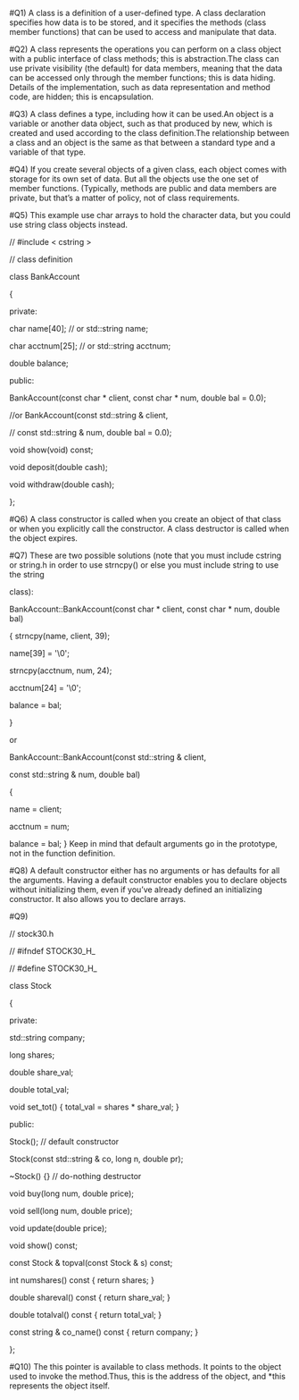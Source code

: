 #Q1)
A class is a definition of a user-defined type. A class declaration specifies how data is
to be stored, and it specifies the methods (class member functions) that can be used
to access and manipulate that data.

#Q2)
A class represents the operations you can perform on a class object with a public
interface of class methods; this is abstraction.The class can use private visibility (the
default) for data members, meaning that the data can be accessed only through the
member functions; this is data hiding. Details of the implementation, such as data
representation and method code, are hidden; this is encapsulation.

#Q3)
A class defines a type, including how it can be used.An object is a variable or
another data object, such as that produced by new, which is created and used
according to the class definition.The relationship between a class and an object is
the same as that between a standard type and a variable of that type.

#Q4)
If you create several objects of a given class, each object comes with storage for its
own set of data. But all the objects use the one set of member functions. (Typically,
methods are public and data members are private, but that’s a matter of policy, not
of class requirements.

#Q5)
This example use char arrays to hold the character data, but you could use string
class objects instead.

// #include < cstring >

// class definition

class BankAccount

{

private:

char name[40]; // or std::string name;

char acctnum[25]; // or std::string acctnum;

double balance;

public:

BankAccount(const char * client, const char * num, double bal = 0.0);

//or BankAccount(const std::string & client,

// const std::string & num, double bal = 0.0);

void show(void) const;

void deposit(double cash);

void withdraw(double cash);

};

#Q6)
A class constructor is called when you create an object of that class or when you
explicitly call the constructor. A class destructor is called when the object expires.

#Q7) 
These are two possible solutions (note that you must include cstring or string.h
in order to use strncpy() or else you must include string to use the string

class):

BankAccount::BankAccount(const char * client, const char * num, double bal)

{
strncpy(name, client, 39);

name[39] = '\0';

strncpy(acctnum, num, 24);

acctnum[24] = '\0';

balance = bal;

}

or

BankAccount::BankAccount(const std::string & client,

const std::string & num, double bal)

{

name = client;

acctnum = num;

balance = bal;
}
Keep in mind that default arguments go in the prototype, not in the function definition.

#Q8) 
A default constructor either has no arguments or has defaults for all the arguments.
Having a default constructor enables you to declare objects without initializing
them, even if you’ve already defined an initializing constructor. It also allows you to
declare arrays.

#Q9) 

// stock30.h

// #ifndef STOCK30_H_

// #define STOCK30_H_

class Stock

{

private:

std::string company;

long shares;

double share_val;

double total_val;

void set_tot() { total_val = shares * share_val; }

public:

Stock(); // default constructor

Stock(const std::string & co, long n, double pr);

~Stock() {} // do-nothing destructor

void buy(long num, double price);

void sell(long num, double price);

void update(double price);

void show() const;

const Stock & topval(const Stock & s) const;

int numshares() const { return shares; }

double shareval() const { return share_val; }

double totalval() const { return total_val; }

const string & co_name() const { return company; }

};

#Q10)
The this pointer is available to class methods. It points to the object used to
invoke the method.Thus, this is the address of the object, and *this represents the
object itself.
